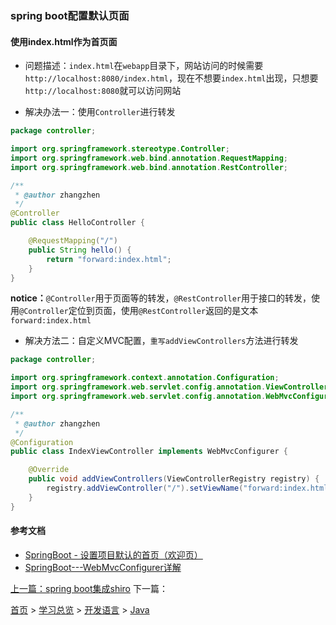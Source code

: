 ### spring boot配置默认页面

#### 使用index.html作为首页面
* 问题描述：`index.html`在`webapp`目录下，网站访问的时候需要`http://localhost:8080/index.html`，现在不想要`index.html`出现，只想要`http://localhost:8080`就可以访问网站

* 解决办法一：使用`Controller`进行转发
```java
package controller;

import org.springframework.stereotype.Controller;
import org.springframework.web.bind.annotation.RequestMapping;
import org.springframework.web.bind.annotation.RestController;

/**
 * @author zhangzhen
 */
@Controller
public class HelloController {

	@RequestMapping("/")
	public String hello() {
		return "forward:index.html";
	}
}
```
**notice：**`@Controller`用于页面等的转发，`@RestController`用于接口的转发，使用`@Controller`定位到页面，使用`@RestController`返回的是文本`forward:index.html`

* 解决方法二：自定义MVC配置，`重写addViewControllers`方法进行转发
```java
package controller;

import org.springframework.context.annotation.Configuration;
import org.springframework.web.servlet.config.annotation.ViewControllerRegistry;
import org.springframework.web.servlet.config.annotation.WebMvcConfigurer;

/**
 * @author zhangzhen
 */
@Configuration
public class IndexViewController implements WebMvcConfigurer {

	@Override
	public void addViewControllers(ViewControllerRegistry registry) {
		registry.addViewController("/").setViewName("forward:index.html");
	}
}
```

#### 参考文档
* [SpringBoot - 设置项目默认的首页（欢迎页）](https://www.hangge.com/blog/cache/detail_2528.html)
* [SpringBoot---WebMvcConfigurer详解](https://blog.csdn.net/zhangpower1993/article/details/89016503)

[上一篇：spring boot集成shiro](201906004.md)  下一篇：
  
[首页](../../../README.md) > [学习总览](../../../introduction/studyCatalogList.md) > [开发语言](../developmentLanguage.md) > [Java](java.md) 